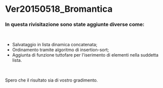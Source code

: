 # Ver20150518_Bromantica

<h3>In questa rivisitazione sono state aggiunte diverse come:</h3><br>
<ul>
  <li>Salvataggio in lista dinamica concatenata;
  <li>Ordinamento tramite algoritmo di insertion-sort;
  <li>Aggiunta di funzione tuttofare per l'iserimento di elementi nella suddetta lista.
</ul>
<br><br>
Spero che il risultato sia di vostro gradimento.
